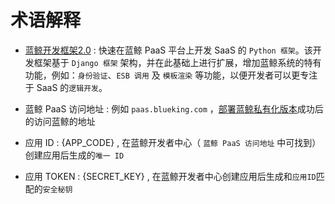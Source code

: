 # 术语解释


- [蓝鲸开发框架2.0](https://docs.bk.tencent.com/blueapps/USAGE.html) : 快速在蓝鲸 PaaS 平台上开发 SaaS 的 `Python 框架`。该开发框架基于 `Django 框架` 架构，并在此基础上进行扩展，增加蓝鲸系统的特有功能，例如：`身份验证`、`ESB 调用` 及 `模板渲染` 等功能，以便开发者可以更专注于 SaaS 的`逻辑开发`。

- 蓝鲸 PaaS 访问地址 : 例如 `paas.blueking.com` ，[部署蓝鲸私有化版本](https://docs.bk.tencent.com/bkce_install_guide/)成功后的访问蓝鲸的地址

- 应用 ID : {APP_CODE} , 在蓝鲸开发者中心（ `蓝鲸 PaaS 访问地址` 中可找到）创建应用后生成的`唯一 ID`

- 应用 TOKEN : {SECRET_KEY} , 在蓝鲸开发者中心创建应用后生成和`应用ID`匹配的`安全秘钥`
